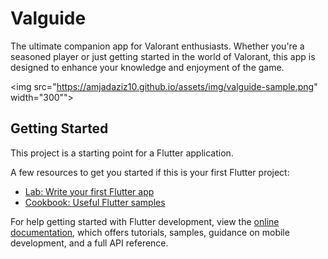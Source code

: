 # Valguide

The ultimate companion app for Valorant enthusiasts. Whether you're a seasoned player or just getting started in the world of Valorant, this app is designed to enhance your knowledge and enjoyment of the game.

<img src="https://amjadaziz10.github.io/assets/img/valguide-sample.png"  width="300"">

## Getting Started

This project is a starting point for a Flutter application.

A few resources to get you started if this is your first Flutter project:

- [Lab: Write your first Flutter app](https://docs.flutter.dev/get-started/codelab)
- [Cookbook: Useful Flutter samples](https://docs.flutter.dev/cookbook)

For help getting started with Flutter development, view the
[online documentation](https://docs.flutter.dev/), which offers tutorials,
samples, guidance on mobile development, and a full API reference.
